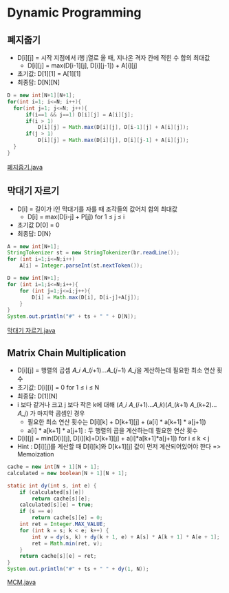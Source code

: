 # Dynamic Programming

## 폐지줍기
* D[i][j] = 시작 지점에서 i행 j열로 올 때, 지나온 격자 칸에 적힌 수 합의 최대값  
	- D[i][j] = max(D[i-1][j], D[i][j-1]) + A[i][j]  
* 초기값: D[1][1] = A[1][1]  
* 최종답: D[N][N]  
``` java
D = new int[N+1][N+1];
for(int i=1; i<=N; i++){
  for(int j=1; j<=N; j++){
	  if(i==1 && j==1) D[i][j] = A[i][j];
	  if(i > 1)
		  D[i][j] = Math.max(D[i][j], D[i-1][j] + A[i][j]);
	  if(j > 1)
		  D[i][j] = Math.max(D[i][j], D[i][j-1] + A[i][j]);
  }
}
```
[폐지줍기.java](/java/폐지줍기.java)

## 막대기 자르기
* D[i] = 길이가 i인 막대기를 자를 때 조각들의 값어치 합의 최대값
	- D[i] = max(D[i-j] + P[j]) for 1 ≤ j ≤ i
* 초기값 D[0] = 0
* 최종답: D[N}
``` java
A = new int[N+1];
StringTokenizer st = new StringTokenizer(br.readLine());
for (int i=1;i<=N;i++) 
	A[i] = Integer.parseInt(st.nextToken());

D = new int[N+1];
for (int i=1;i<=N;i++){
	for (int j=1;j<=i;j++){ 
		D[i] = Math.max(D[i], D[i-j]+A[j]);
	}
}
System.out.println("#" + ts + " " + D[N]);
```
[막대기 자르기.java](/java/막대기자르기.java)

## Matrix Chain Multiplication
* D[i][j] = 행렬의 곱셈 𝐴_𝑖 𝐴_(𝑖+1)…𝐴_(𝑗−1) 𝐴_𝑗을 계산하는데 필요한 최소 연산 횟수
* 초기값: D[i][i] = 0 for 1 ≤ i ≤ N
* 최종답: D[1][N]
* i 보다 같거나 크고 j 보다 작은 k에 대해 (𝐴_𝑖 𝐴_(𝑖+1)…𝐴_𝑘)(𝐴_(𝑘+1) 𝐴_(𝑘+2)…𝐴_𝑗) 가 마지막 곱셈인 경우
	- 필요한 최소 연산 횟수는 D[i][k] + D[k+1][j] + (a[i] * a[k+1] * a[j+1])
	- a[i] * a[k+1] * a[j+1] : 두 행렬의 곱을 계산하는데 필요한 연산 횟수
* D[i][j] = min(D[i][j], D[i][k]+D[k+1][j] + a[i]*a[k+1]*a[j+1]) for i ≤ k < j
* Hint : D[i][j]를 계산할 때 D[i][k]와 D[k+1][j] 값이 먼저 계산되어있어야 한다 => Memoization
``` java
cache = new int[N + 1][N + 1];
calculated = new boolean[N + 1][N + 1];

static int dy(int s, int e) {
	if (calculated[s][e])
		return cache[s][e];
	calculated[s][e] = true;
	if (s == e)
		return cache[s][e] = 0;
	int ret = Integer.MAX_VALUE;
	for (int k = s; k < e; k++) {
		int v = dy(s, k) + dy(k + 1, e) + A[s] * A[k + 1] * A[e + 1];
		ret = Math.min(ret, v);
	}
	return cache[s][e] = ret;
}
System.out.println("#" + ts + " " + dy(1, N));
```
[MCM.java](/java/MCM.java)


